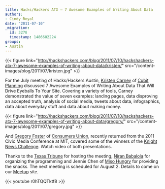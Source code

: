 ```yaml
---
title: Hacks/Hackers ATX – 7 Awesome Examples of Writing About Data
authors:
- Cindy Royal
date: "2011-07-10"
_migration:
  id: 3278
  timestamp: 1486602224
groups:
- Austin
---
```


{{< figure link="http://hackshackers.com/blog/2011/07/10/hackshackers-atx-7-awesome-examples-of-writing-about-data/kristen/" src="/content-images/blog/2011/07/kristen.jpg" >}}

For the July meeting of Hacks/Hackers Austin, [Kristen Carney][1] of [Cubit Planning][2] discussed 7 Awesome Examples of Writing About Data That Will Drive Eyeballs To Your Site. Covering a variety of tools, Carney demonstrated the value of seven examples: landing pages, data disproving an accepted truth, analysis of social media, tweets about data, infographics, data about everyday stuff and data about making money.

{{< figure link="http://hackshackers.com/blog/2011/07/10/hackshackers-atx-7-awesome-examples-of-writing-about-data/gregory/" src="/content-images/blog/2011/07/gregory.jpg" >}}

And [Gregory Foster][3] of [Consumers Union][4], recently returned from the 2011 Civic Media Conference at MIT, covered some of the winners of the [Knight News Challenge][5]. Watch video of both presentations.

Thanks to the [Texas Tribune][6] for hosting the meeting, [Niran Babalola][7] for organizing the programming and Jennie Chen of [Miso Hungry][8] for providing the snacks. The next meeting is scheduled for August 2. Details to come on our [Meetup][9] site.

{{< youtube r0hTQQTktf8 >}}

 [1]: http://twitter.com/kristenkcarney
 [2]: http://www.cubitplanning.com/
 [3]: http://twitter.com/gregoryfoster
 [4]: http://www.consumersunion.org/
 [5]: http://knightfoundation.org/funding-initiatives/knight-news-challenge/
 [6]: http://texastribune.org
 [7]: http://twitter.com/niran
 [8]: http://misohungrynow.blogspot.com/
 [9]: http://meetupaustin.hackshackers.com/